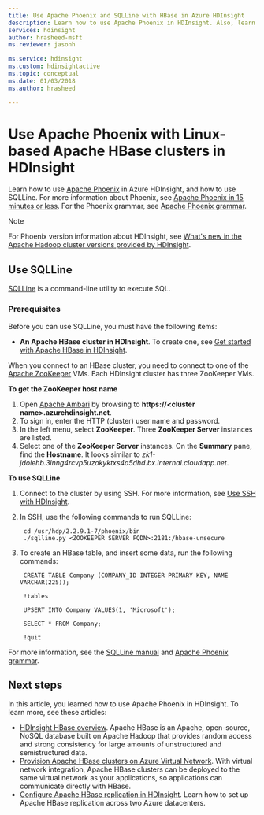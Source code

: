 ```yaml
---
title: Use Apache Phoenix and SQLLine with HBase in Azure HDInsight 
description: Learn how to use Apache Phoenix in HDInsight. Also, learn how to install and set up SQLLine on your computer to connect to an HBase cluster in HDInsight.
services: hdinsight
author: hrasheed-msft
ms.reviewer: jasonh

ms.service: hdinsight
ms.custom: hdinsightactive
ms.topic: conceptual
ms.date: 01/03/2018
ms.author: hrasheed

---
```

# Use Apache Phoenix with Linux-based Apache HBase clusters in HDInsight
Learn how to use [Apache Phoenix](https://phoenix.apache.org/) in Azure HDInsight, and how to use SQLLine. For more information about Phoenix, see [Apache Phoenix in 15 minutes or less](https://phoenix.apache.org/Phoenix-in-15-minutes-or-less.html). For the Phoenix grammar, see [Apache Phoenix grammar](https://phoenix.apache.org/language/index.html).

> [!NOTE]  
> For Phoenix version information about HDInsight, see [What's new in the Apache Hadoop cluster versions provided by HDInsight](../hdinsight-component-versioning.md).
>
>

## Use SQLLine
[SQLLine](http://sqlline.sourceforge.net/) is a command-line utility to execute SQL.

### Prerequisites
Before you can use SQLLine, you must have the following items:

* **An Apache HBase cluster in HDInsight**. To create one, see [Get started with Apache HBase in HDInsight](./apache-hbase-tutorial-get-started-linux.md).

When you connect to an HBase cluster, you need to connect to one of the [Apache ZooKeeper](https://zookeeper.apache.org/) VMs. Each HDInsight cluster has three ZooKeeper VMs.

**To get the ZooKeeper host name**

1. Open [Apache Ambari](https://ambari.apache.org/) by browsing to **https://\<cluster name\>.azurehdinsight.net**.
2. To sign in, enter the HTTP (cluster) user name and password.
3. In the left menu, select **ZooKeeper**. Three **ZooKeeper Server** instances are listed.
4. Select one of the **ZooKeeper Server** instances. On the **Summary** pane, find the **Hostname**. It looks similar to *zk1-jdolehb.3lnng4rcvp5uzokyktxs4a5dhd.bx.internal.cloudapp.net*.

**To use SQLLine**

1. Connect to the cluster by using SSH. For more information, see [Use SSH with HDInsight](../hdinsight-hadoop-linux-use-ssh-unix.md).

2. In SSH, use the following commands to run SQLLine:

        cd /usr/hdp/2.2.9.1-7/phoenix/bin
        ./sqlline.py <ZOOKEEPER SERVER FQDN>:2181:/hbase-unsecure
3. To create an HBase table, and insert some data, run the following commands:

        CREATE TABLE Company (COMPANY_ID INTEGER PRIMARY KEY, NAME VARCHAR(225));

        !tables

        UPSERT INTO Company VALUES(1, 'Microsoft');

        SELECT * FROM Company;

        !quit

For more information, see the [SQLLine manual](http://sqlline.sourceforge.net/#manual) and [Apache Phoenix grammar](https://phoenix.apache.org/language/index.html).

## Next steps
In this article, you learned how to use Apache Phoenix in HDInsight. To learn more, see these articles:

* [HDInsight HBase overview][hdinsight-hbase-overview].
  Apache HBase is an Apache, open-source, NoSQL database built on Apache Hadoop that provides random access and strong consistency for large amounts of unstructured and semistructured data.
* [Provision Apache HBase clusters on Azure Virtual Network][hdinsight-hbase-provision-vnet].
  With virtual network integration, Apache HBase clusters can be deployed to the same virtual network as your applications, so applications can communicate directly with HBase.
* [Configure Apache HBase replication in HDInsight](apache-hbase-replication.md). Learn how to set up Apache HBase replication across two Azure datacenters.


[azure-portal]: https://portal.azure.com
[vnet-point-to-site-connectivity]: https://msdn.microsoft.com/library/azure/09926218-92ab-4f43-aa99-83ab4d355555#BKMK_VNETPT

[hdinsight-manage-portal]: hdinsight-administer-use-management-portal.md#connect-to-clusters-using-rdp
[hdinsight-hbase-provision-vnet]:apache-hbase-provision-vnet.md
[hdinsight-hbase-overview]:apache-hbase-overview.md


